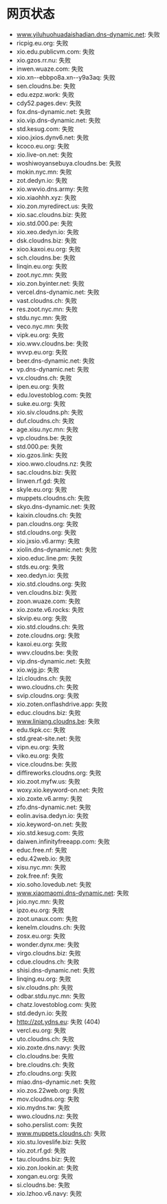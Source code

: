# 网页状态
- www.yiluhuohuadaishadian.dns-dynamic.net: 失败
- ricpig.eu.org: 失败
- xio.edu.publicvm.com: 失败
- xio.gzos.rr.nu: 失败
- inwen.wuaze.com: 失败
- xio.xn--ebbpo8a.xn--y9a3aq: 失败
- sen.cloudns.be: 失败
- edu.ezpz.work: 失败
- cdy52.pages.dev: 失败
- fox.dns-dynamic.net: 失败
- xio.vip.dns-dynamic.net: 失败
- std.kesug.com: 失败
- xioo.jxios.dynv6.net: 失败
- kcoco.eu.org: 失败
- xio.live-on.net: 失败
- woshiwoyansebuya.cloudns.be: 失败
- mokin.nyc.mn: 失败
- zot.dedyn.io: 失败
- xio.wwvio.dns.army: 失败
- xio.xiaohhh.xyz: 失败
- xio.zon.myredirect.us: 失败
- xio.sac.cloudns.biz: 失败
- xio.std.000.pe: 失败
- xio.xeo.dedyn.io: 失败
- dsk.cloudns.biz: 失败
- xioo.kaxoi.eu.org: 失败
- sch.cloudns.be: 失败
- linqin.eu.org: 失败
- zoot.nyc.mn: 失败
- xio.zon.byinter.net: 失败
- vercel.dns-dynamic.net: 失败
- vast.cloudns.ch: 失败
- res.zoot.nyc.mn: 失败
- stdu.nyc.mn: 失败
- veco.nyc.mn: 失败
- vipk.eu.org: 失败
- xio.wwv.cloudns.be: 失败
- wvvp.eu.org: 失败
- beer.dns-dynamic.net: 失败
- vp.dns-dynamic.net: 失败
- vx.cloudns.ch: 失败
- ipen.eu.org: 失败
- edu.lovestoblog.com: 失败
- suke.eu.org: 失败
- xio.siv.cloudns.ph: 失败
- duf.cloudns.ch: 失败
- age.xisu.nyc.mn: 失败
- vp.cloudns.be: 失败
- std.000.pe: 失败
- xio.gzos.link: 失败
- xioo.wwo.cloudns.nz: 失败
- sac.cloudns.biz: 失败
- linwen.rf.gd: 失败
- skyle.eu.org: 失败
- muppets.cloudns.ch: 失败
- skyo.dns-dynamic.net: 失败
- kaixin.cloudns.ch: 失败
- pan.cloudns.org: 失败
- std.cloudns.org: 失败
- xio.jxsio.v6.army: 失败
- xiolin.dns-dynamic.net: 失败
- xioo.educ.line.pm: 失败
- stds.eu.org: 失败
- xeo.dedyn.io: 失败
- xio.std.cloudns.org: 失败
- ven.cloudns.biz: 失败
- zoon.wuaze.com: 失败
- xio.zoxte.v6.rocks: 失败
- skvip.eu.org: 失败
- xio.std.cloudns.ch: 失败
- zote.cloudns.org: 失败
- kaxoi.eu.org: 失败
- wwv.cloudns.be: 失败
- vip.dns-dynamic.net: 失败
- xio.wjg.jp: 失败
- lzi.cloudns.ch: 失败
- wwo.cloudns.ch: 失败
- svip.cloudns.org: 失败
- xio.zoten.onflashdrive.app: 失败
- educ.cloudns.biz: 失败
- www.liniang.cloudns.be: 失败
- edu.tkpk.cc: 失败
- std.great-site.net: 失败
- vipn.eu.org: 失败
- viko.eu.org: 失败
- vice.cloudns.be: 失败
- diffireworks.cloudns.org: 失败
- xio.zoot.myfw.us: 失败
- woxy.xio.keyword-on.net: 失败
- xio.zoxte.v6.army: 失败
- zfo.dns-dynamic.net: 失败
- eolin.avisa.dedyn.io: 失败
- xio.keyword-on.net: 失败
- xio.std.kesug.com: 失败
- daiwen.infinityfreeapp.com: 失败
- educ.free.nf: 失败
- edu.42web.io: 失败
- xisu.nyc.mn: 失败
- zok.free.nf: 失败
- xio.soho.lovedub.net: 失败
- www.xiaomaomi.dns-dynamic.net: 失败
- jxio.nyc.mn: 失败
- ipzo.eu.org: 失败
- zoot.unaux.com: 失败
- kenelm.cloudns.ch: 失败
- zosx.eu.org: 失败
- wonder.dynx.me: 失败
- virgo.cloudns.biz: 失败
- cdue.cloudns.ch: 失败
- shisi.dns-dynamic.net: 失败
- linqing.eu.org: 失败
- siv.cloudns.ph: 失败
- odbar.stdu.nyc.mn: 失败
- chatz.lovestoblog.com: 失败
- std.dedyn.io: 失败
- http://zot.ydns.eu: 失败 (404)
- vercl.eu.org: 失败
- uto.cloudns.ch: 失败
- xio.zoxte.dns.navy: 失败
- clo.cloudns.be: 失败
- bre.cloudns.ch: 失败
- zfo.cloudns.org: 失败
- miao.dns-dynamic.net: 失败
- xio.zos.22web.org: 失败
- mov.cloudns.org: 失败
- xio.mydns.tw: 失败
- wwo.cloudns.nz: 失败
- soho.perslist.com: 失败
- www.muppets.cloudns.ch: 失败
- xio.stu.loveslife.biz: 失败
- xio.zot.rf.gd: 失败
- tau.cloudns.biz: 失败
- xio.zon.lookin.at: 失败
- xongan.eu.org: 失败
- si.cloudns.be: 失败
- xio.lzhoo.v6.navy: 失败
